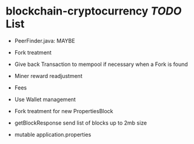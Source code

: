 # blockchain-cryptocurrency *TODO* List

* PeerFinder.java: MAYBE

* Fork treatment

* Give back Transaction to mempool if necessary when a Fork is found

* Miner reward readjustment

* Fees

* Use Wallet management

* Fork treatment for new PropertiesBlock

* getBlockResponse send list of blocks up to 2mb size

* mutable application.properties